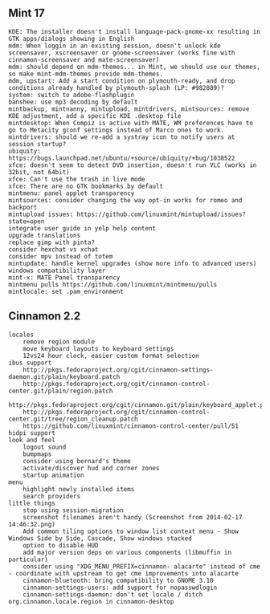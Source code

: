 
Mint 17
-------	
	KDE: The installer doesn't install language-pack-gnome-xx resulting in GTK apps/dialogs showing in English
	mdm: When loggin in an existing session, doesn't unlock kde screensaver, xscreensaver or gnome-screensaver (works fine with cinnamon-screensaver and mate-screensaver)	 
	mdm: should depend on mdm-themes... in Mint, we should use our themes, so make mint-mdm-themes provide mdm-themes.
	mdm, upstart: Add a start condition on plymouth-ready, and drop conditions already handled by plymouth-splash (LP: #982889)?
	system: switch to adobe-flashplugin
	banshee: use mp3 decoding by default	
	mintbackup, mintnanny, mintupload, mintdrivers, mintsources: remove KDE adjustment, add a specific KDE .desktop file
	mintdesktop: When Compiz is active with MATE, WM preferences have to go to Metacity gconf settings instead of Marco ones to work.
	mintdrivers: should we re-add a systray icon to notify users at session startup?	
	ubiquity: https://bugs.launchpad.net/ubuntu/+source/ubiquity/+bug/1038522
	xfce: doesn't seem to detect DVD insertion, doesn't run VLC (works in 32bit, not 64bit)
	xfce: Can't use the trash in live mode
	xfce: There are no GTK bookmarks by default
	mintmenu: panel applet transparency
	mintsources: consider changing the way opt-in works for romeo and backport
	mintupload issues: https://github.com/linuxmint/mintupload/issues?state=open	
	integrate user guide in yelp help content
	upgrade translations
	replace gimp with pinta?	
	consider hexchat vs xchat
	consider mpv instead of totem
	mintupdate: handle kernel upgrades (show more info to advanced users)
	windows compatibility layer
	mint-x: MATE Panel transparency
	mintmenu pulls https://github.com/linuxmint/mintmenu/pulls
	mintlocale: set .pam_environment

Cinnamon 2.2
------------
	locales
		remove region module
		move keyboard layouts to keyboard settings
		12vs24 hour clock, easier custom format selection
	ibus support		
		http://pkgs.fedoraproject.org/cgit/cinnamon-settings-daemon.git/plain/keyboard.patch 
		http://pkgs.fedoraproject.org/cgit/cinnamon-control-center.git/plain/region.patch 
		http://pkgs.fedoraproject.org/cgit/cinnamon.git/plain/keyboard_applet.patch
		http://pkgs.fedoraproject.org/cgit/cinnamon-control-center.git/tree/region_cleanup.patch
		https://github.com/linuxmint/cinnamon-control-center/pull/51
	hidpi support
	look and feel
		logout sound
		bumpmaps
		consider using bernard's theme
		activate/discover hud and corner zones
		startup animation
	menu
		highlight newly installed items
		search providers
	little things
		stop using session-migration
		screenshot filenames aren't handy (Screenshot from 2014-02-17 14:46:32.png)
		Add common tiling options to window list context menu - Show Windows Side by Side, Cascade, Show windows stacked
		option to disable HUD	
		add major version deps on various components (libmuffin in particular)
		consider using "XDG_MENU_PREFIX=cinnamon- alacarte" instead of cme - coordinate with upstream to get cme improvements into alacarte
		cinnamon-bluetooth: bring compatibility to GNOME 3.10
		cinnamon-settings-users: add support for nopasswdlogin	
		cinnamon-settings-daemon: don't set locale / ditch org.cinnamon.locale.region in cinnamon-desktop
		